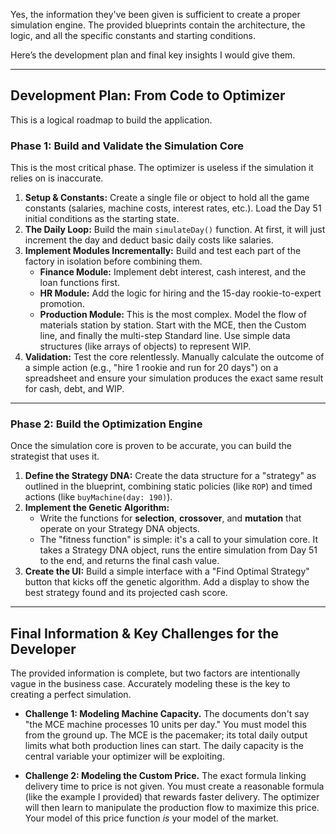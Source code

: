 Yes, the information they've been given is sufficient to create a proper simulation engine. The provided blueprints contain the architecture, the logic, and all the specific constants and starting conditions.

Here’s the development plan and final key insights I would give them.

---
## Development Plan: From Code to Optimizer

This is a logical roadmap to build the application.

### Phase 1: Build and Validate the Simulation Core
This is the most critical phase. The optimizer is useless if the simulation it relies on is inaccurate.

1.  **Setup & Constants:** Create a single file or object to hold all the game constants (salaries, machine costs, interest rates, etc.). Load the Day 51 initial conditions as the starting state.
2.  **The Daily Loop:** Build the main `simulateDay()` function. At first, it will just increment the day and deduct basic daily costs like salaries.
3.  **Implement Modules Incrementally:** Build and test each part of the factory in isolation before combining them.
    * **Finance Module:** Implement debt interest, cash interest, and the loan functions first.
    * **HR Module:** Add the logic for hiring and the 15-day rookie-to-expert promotion.
    * **Production Module:** This is the most complex. Model the flow of materials station by station. Start with the MCE, then the Custom line, and finally the multi-step Standard line. Use simple data structures (like arrays of objects) to represent WIP.
4.  **Validation:** Test the core relentlessly. Manually calculate the outcome of a simple action (e.g., "hire 1 rookie and run for 20 days") on a spreadsheet and ensure your simulation produces the exact same result for cash, debt, and WIP.

---
### Phase 2: Build the Optimization Engine
Once the simulation core is proven to be accurate, you can build the strategist that uses it.

1.  **Define the Strategy DNA:** Create the data structure for a "strategy" as outlined in the blueprint, combining static policies (like `ROP`) and timed actions (like `buyMachine(day: 190)`).
2.  **Implement the Genetic Algorithm:**
    * Write the functions for **selection**, **crossover**, and **mutation** that operate on your Strategy DNA objects.
    * The "fitness function" is simple: it's a call to your simulation core. It takes a Strategy DNA object, runs the entire simulation from Day 51 to the end, and returns the final cash value.
3.  **Create the UI:** Build a simple interface with a "Find Optimal Strategy" button that kicks off the genetic algorithm. Add a display to show the best strategy found and its projected cash score.

---
## Final Information & Key Challenges for the Developer

The provided information is complete, but two factors are intentionally vague in the business case. Accurately modeling these is the key to creating a perfect simulation.

* **Challenge 1: Modeling Machine Capacity.** The documents don't say "the MCE machine processes 10 units per day." You must model this from the ground up. The MCE is the pacemaker; its total daily output limits what both production lines can start. The daily capacity is the central variable your optimizer will be exploiting.

* **Challenge 2: Modeling the Custom Price.** The exact formula linking delivery time to price is not given. You must create a reasonable formula (like the example I provided) that rewards faster delivery. The optimizer will then learn to manipulate the production flow to maximize this price. Your model of this price function *is* your model of the market.